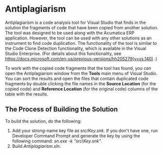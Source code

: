 # Antiplagiarism

Antiplagiarism is a code analysis tool for Visual Studio that finds in the solution the fragments of code that have been copied from another solution. 
The tool was designed to be used along with the Acumatica ERP application. However, the tool can be used with any other solutions as an instrument to find code duplication.
The functionality of the tool is similar to the Code Clone Detection functionality, which is available in the Visual Studio Enterprise. (For details about this functionality, see https://docs.microsoft.com/en-us/previous-versions/hh205279(v=vs.140) .)

To work with the copied code fragments that the tool has found, you can open the Antiplagiarism window from the **Tools** main menu of Visual Studio. 
You can sort the results and open the files that contain duplicated code fragments by double clicking the file names in the **Source Location** (for the copied code) and **Reference Location** (for the original code) columns of the table with the results. 

## The Process of Building the Solution
To build the solution, do the following:

1. Add your strong-name key file as _src/Key.snk_. If you don't have one, run Developer Command Prompt and generate the key by using the following command: _sn.exe -k "src\Key.snk"_.
2. Build _Antiplagiarism.sln_.

